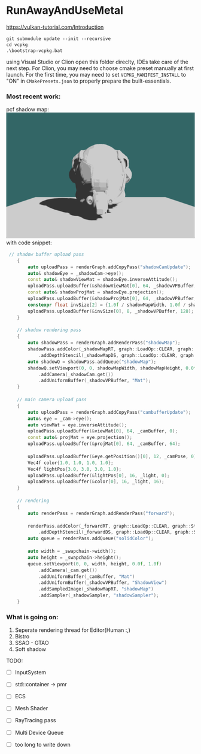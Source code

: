 # RunAwayAndUseMetal
https://vulkan-tutorial.com/Introduction

```
git submodule update --init --recursive
cd vcpkg
.\bootstrap-vcpkg.bat
```
using Visual Studio or Clion open this folder direclty, IDEs take care of the next step.
For Clion, you may need to choose cmake preset manually at first launch.
For the first time, you may need to set `VCPKG_MANIFEST_INSTALL` to "ON" in `CMakePresets.json` to properly prepare the built-essentials.


### Most recent work:
pcf shadow map:![pcf_shadowmap](./sample/shadow/pcf3x3.png)
with code snippet:
```cpp
 // shadow buffer upload pass
    {
        auto uploadPass = renderGraph.addCopyPass("shadowCamUpdate");
        auto& shadowEye = _shadowCam->eye();
        const auto& shadowViewMat = shadowEye.inverseAttitude();
        uploadPass.uploadBuffer(&shadowViewMat[0], 64, _shadowVPBuffer, 0);
        const auto& shadowProjMat = shadowEye.projection();
        uploadPass.uploadBuffer(&shadowProjMat[0], 64, _shadowVPBuffer, 64);
        constexpr float invSize[2] = {1.0f / shadowMapWidth, 1.0f / shadowMapHeight};
        uploadPass.uploadBuffer(&invSize[0], 8, _shadowVPBuffer, 128);
    }

    // shadow rendering pass
    {
        auto shadowPass = renderGraph.addRenderPass("shadowMap");
        shadowPass.addColor(_shadowMapRT, graph::LoadOp::CLEAR, graph::StoreOp::STORE, {1.0f})
            .addDepthStencil(_shadowMapDS, graph::LoadOp::CLEAR, graph::StoreOp::DONT_CARE, graph::LoadOp::DONT_CARE, graph::StoreOp::DONT_CARE, 1.0, 0);
        auto shadowQ = shadowPass.addQueue("shadowMap");
        shadowQ.setViewport(0, 0, shadowMapWidth, shadowMapHeight, 0.0f, 1.0f)
            .addCamera(_shadowCam.get())
            .addUniformBuffer(_shadowVPBuffer, "Mat");
    }

    // main camera upload pass
    {
        auto uploadPass = renderGraph.addCopyPass("cambufferUpdate");
        auto& eye = _cam->eye();
        auto viewMat = eye.inverseAttitude();
        uploadPass.uploadBuffer(&viewMat[0], 64, _camBuffer, 0);
        const auto& projMat = eye.projection();
        uploadPass.uploadBuffer(&projMat[0], 64, _camBuffer, 64);

        uploadPass.uploadBuffer(&eye.getPosition()[0], 12, _camPose, 0);
        Vec4f color{1.0, 1.0, 1.0, 1.0};
        Vec4f lightPos{3.0, 3.0, 3.0, 1.0};
        uploadPass.uploadBuffer(&lightPos[0], 16, _light, 0);
        uploadPass.uploadBuffer(&color[0], 16, _light, 16);
    }

    // rendering
    {
        auto renderPass = renderGraph.addRenderPass("forward");

        renderPass.addColor(_forwardRT, graph::LoadOp::CLEAR, graph::StoreOp::STORE, {0.2, 0.4, 0.4, 1.0})
            .addDepthStencil(_forwardDS, graph::LoadOp::CLEAR, graph::StoreOp::DONT_CARE, graph::LoadOp::DONT_CARE, graph::StoreOp::DONT_CARE, 1.0, 0);
        auto queue = renderPass.addQueue("solidColor");

        auto width = _swapchain->width();
        auto height = _swapchain->height();
        queue.setViewport(0, 0, width, height, 0.0f, 1.0f)
            .addCamera(_cam.get())
            .addUniformBuffer(_camBuffer, "Mat")
            .addUniformBuffer(_shadowVPBuffer, "ShadowView")
            .addSampledImage(_shadowMapRT, "shadowMap")
            .addSampler(_shadowSampler, "shadowSampler");
    }
```

### What is going on:
1. Seperate rendering thread for Editor(Human :,)
2. Bistro
3. SSAO - GTAO
4. Soft shadow

TODO:
 - [ ] InputSystem
 - [ ] std::container -> pmr
 - [ ] ECS
 - [ ] Mesh Shader
 - [ ] RayTracing pass
 - [ ] Multi Device Queue
 - [ ] too long to write down

